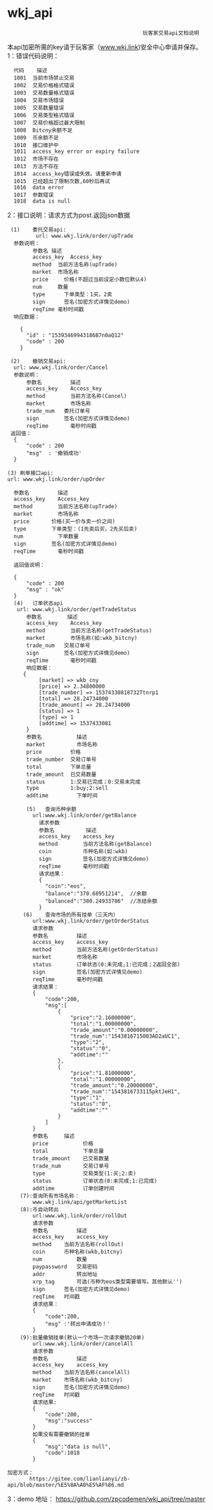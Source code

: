 # wkj_api
                                               玩客家交易api文档说明
本api加密所需的key请于玩客家（www.wkj.link)安全中心申请并保存。                                               
1：错误代码说明：
     
      代码	描述
      1001	当前市场禁止交易
      1002	交易价格格式错误
      1003	交易数量格式错误
      1004	交易市场错误
      1005	交易数量错误
      1006	交易类型格式错误
      1007	交易价格超过最大限制
      1008	Bitcny余额不足
      1009	币余额不足
      1010	接口维护中
      1011	access_key error or expiry failure
      1012	市场不存在
      1013	方法不存在
      1014	access_key错误或失效。请重新申请
      1015	已经超出了限制次数,60秒后再试
      1016  data error
	  1017  参数错误
	  1018  data is null

2：接口说明：请求方式为post.返回json数据
     
     (1)	委托交易api:
             url: www.wkj.link/order/upTrade
      参数说明：
            参数名	描述
            access_key	Access_key
            method	当前方法名称(upTrade)
            market	市场名称
            price	  价格(不超过当前设定小数位默认4)
            num	    数量
            type	  下单类型：1买，2卖
            sign	  签名(加密方式详情见demo)
            reqTime	毫秒时间戳
      响应数据：
     
        {
          "id" : "15393469943186B7n0aQ12"
          "code" : 200
        }

     (2)	撤销交易api:
      url: www.wkj.link/order/Cancel
      参数说明：
          参数名	      描述
          access_key	Access_key
          method	    当前方法名称(Cancel)
          market	    市场名称
          trade_num	  委托订单号
          sign	      签名(加密方式详情见demo)
          reqTime	    毫秒时间戳
     返回值：
      {
          "code" : 200
          "msg"  : '撤销成功'
      }

    (3)	刷单接口api:
    url: www.wkj.link/order/upOrder

      参数名	      描述
      access_key	Access_key
      method	    当前方法名称(upTrade)
      market	    市场名称
      price	      价格(买一价与卖一价之间)
      type	      下单类型：(1先卖后买，2先买后卖)
      num	        下单数量
      sign	      签名(加密方式详情见demo)
      reqTime	    毫秒时间戳

      返回值说明：
      
      {
          "code" : 200
          "msg" : "ok"
      }
      (4)	订单状态api
       url: www.wkj.link/order/getTradeStatus
          参数名	     描述
          access_key	Access_key
          method	    当前方法名称(getTradeStatus)
          market	    市场名称(如:wkb_bitcny)
          trade_num	  交易订单号
          sign	      签名(加密方式详情见demo)
          reqTime	    毫秒时间戳
          响应数据：
         {
              [market] => wkb_cny
              [price] => 2.34800000
              [trade_number] => 15374330818732Ttnrp1
              [total] => 28.24734000
              [trade_amount] => 28.24734000
              [status] => 1
              [type] => 1
              [addtime] => 1537433081
          }
          参数名	        描述
          market	      市场名称
          price	        价格
          trade_number	交易订单号
          total	        下单总量
          trade_amount	已交易数量
          status	    1:交易已完成；0:交易未完成
          type	        1:buy;2:sell
          addtime	      下单时间

          (5)	查询币种余额
            url:www.wkj.link/order/getBalance
              请求参数
              参数名	       描述
              access_key	access_key
              method	    当前方法名称(getBalance)
              coin	        币种名称(如:wkb)
              sign	        签名(加密方式详情见demo)
              reqTime	    毫秒时间戳
              请求结果：
              {
				"coin":"eos",
				"balance":"370.68951214",  //余额
				"balanced":"380.24933786"  //冻结余额
			  }
         (6)	查询市场的所有挂单（三天内）
            url:www.wkj.link/order/getOrderStatus 
            请求参数
            参数名	        描述
            access_key	  access_key
            method	      当前方法名称(getOrderStatus)
            market	      市场名称
            status	      订单状态(0:未完成;1:已完成；2返回全部)
            sign	      签名(加密方式详情见demo)
            reqTime	      毫秒时间戳
            请求结果：
            {
				"code":200,
				"msg":[
					{
						"price":"2.16000000",
						"total":"1.00000000",
						"trade_amount":"0.00000000",
						"trade_num":"1543816715003AD2aUC1",
						"type":"2",
						"status":"0",
						"addtime":""
					},
					{
						"price":"1.81000000",
						"total":"1.00000000",
						"trade_amount":"0.20000000",
						"trade_num":"1543816733115pktJeH1",
						"type":"1",
						"status":"0",
						"addtime":""
					}
				]
			}
            参数名	    描述
			price	        价格
			total	        下单总量
            trade_amount	已交易数量
            trade_num	    交易订单号
            type	        交易类型(1:买;2:卖)
            status	        订单状态(0:未完成;1:已完成)
			addtime         订单创建时间
        (7):查询所有市场名称：
		    www.wkj.link/api/getMarketList
        (8):币自动转出
            url:www.wkj.link/order/rollOut 
            请求参数
            参数名	        描述
            access_key	  access_key
            method	  当前方法名称(rollOut)
            coin	  币种名称(wkb,bitcny)
            num	          数量
	        paypassword   交易密码
	        addr          转出地址
	        xrp_tag       可选(币种为eos类型需要填写。其他默认'')
            sign	  签名(加密方式详情见demo)
            reqTime	  时间戳
            请求结果：
            {
                "code":200,
                "msg" :'转出申请成功！' 
            }		
        (9):批量撤销挂单(默认一个市场一次请求撤销20单)
		    url:www.wkj.link/order/cancelAll
            请求参数
            参数名	        描述
            access_key	  access_key
            method	  当前方法名称(cancelAll)
            market	  市场名称(wkb_bitcny)
			sign	  签名(加密方式详情见demo)
            reqTime	  时间戳
			请求结果:
			{
				"code":200,
				"msg":"success"
			}
		    如果没有需要撤销的挂单
			{
				"msg":"data is null",
				"code":1018
			}
		
    加密方式：
           https://gitee.com/lianlianyi/zb-api/blob/master/%E5%8A%A0%E5%AF%86.md
  3：demo 地址：
          https://github.com/zpcodemen/wkj_api/tree/master

